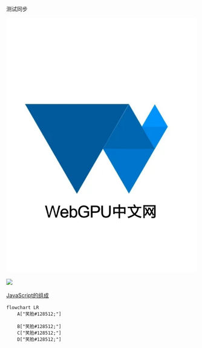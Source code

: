 测试同步


![](logo.jpg)

![](https://webgpu-zh.github.io/sky.jpg)


[JavaScript的组成](JavaScript的组成)

```mermaid
flowchart LR
    A["笑脸#128512;"]

	B["笑脸#128512;"]
	C["笑脸#128512;"]
	D["笑脸#128512;"]
```
